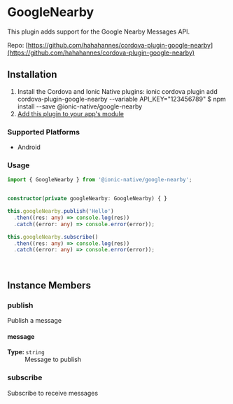 # GoogleNearby 


This plugin adds support for the Google Nearby Messages API.


Repo: [https://github.com/hahahannes/cordova-plugin-google-nearby](https://github.com/hahahannes/cordova-plugin-google-nearby)



## Installation 

<ol>
<li>Install the Cordova and Ionic Native plugins:
<code-block language="shell">ionic cordova plugin add cordova-plugin-google-nearby --variable API_KEY="123456789"
$ npm install --save @ionic-native/google-nearby
</code-block>
</li>
<li><a href="/docs/native/#Add_Plugins_to_Your_App_Module">Add this plugin to your app's module</a></li>
</ol>



### Supported Platforms

* Android




### Usage


```typescript
import { GoogleNearby } from '@ionic-native/google-nearby';


constructor(private googleNearby: GoogleNearby) { }

this.googleNearby.publish('Hello')
  .then((res: any) => console.log(res))
  .catch((error: any) => console.error(error));

this.googleNearby.subscribe()
  .then((res: any) => console.log(res))
  .catch((error: any) => console.error(error));
```




<p><br></p>

## Instance Members

### publish

Publish a message

<dl>
<dt><h4>message</h4><strong>Type: </strong><code>string</code></dt>
<dd>Message to publish</dd>
</dl>

### subscribe

Subscribe to receive messages

<p><br></p>

